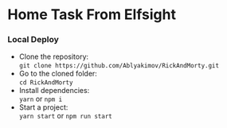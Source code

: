 # Home Task From Elfsight 

### Local Deploy
- Clone the repository:    
`git clone https://github.com/Ablyakimov/RickAndMorty.git`
- Go to the cloned folder:    
`cd RickAndMorty`
- Install dependencies:      
`yarn`
or
`npm i`
- Start a project:      
`yarn start`
or
`npm run start`
